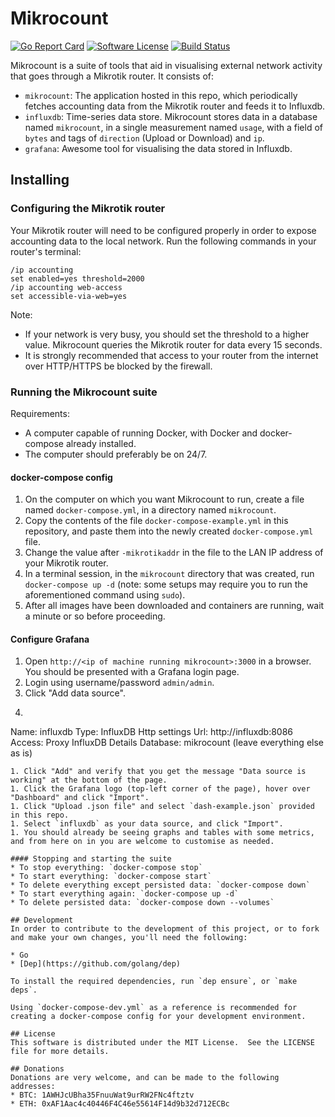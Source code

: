 # Mikrocount

[![Go Report Card](https://goreportcard.com/badge/github.com/johanmeiring/mikrocount)](https://goreportcard.com/report/github.com/johanmeiring/mikrocount) [![Software License](https://img.shields.io/badge/License-MIT-orange.svg?style=flat-round)](https://github.com/johanmeiring/mikrocount/blob/master/LICENSE) [![Build Status](https://travis-ci.org/johanmeiring/mikrocount.svg?branch=master)](https://travis-ci.org/johanmeiring/mikrocount)

Mikrocount is a suite of tools that aid in visualising external network activity that goes through a Mikrotik router.  It consists of:
* `mikrocount`: The application hosted in this repo, which periodically fetches accounting data from the Mikrotik router and feeds it to Influxdb.
* `influxdb`: Time-series data store.  Mikrocount stores data in a database named `mikrocount`, in a single measurement named `usage`, with a field of `bytes` and tags of `direction` (Upload or Download) and `ip`.
* `grafana`: Awesome tool for visualising the data stored in Influxdb.

## Installing
### Configuring the Mikrotik router
Your Mikrotik router will need to be configured properly in order to expose accounting data to the local network.  Run the following commands in your router's terminal:

```
/ip accounting
set enabled=yes threshold=2000
/ip accounting web-access
set accessible-via-web=yes
```

Note:
* If your network is very busy, you should set the threshold to a higher value.  Mikrocount queries the Mikrotik router for data every 15 seconds.
* It is strongly recommended that access to your router from the internet over HTTP/HTTPS be blocked by the firewall.

### Running the Mikrocount suite
Requirements:
* A computer capable of running Docker, with Docker and docker-compose already installed.
* The computer should preferably be on 24/7.

#### docker-compose config
1. On the computer on which you want Mikrocount to run, create a file named `docker-compose.yml`, in a directory named `mikrocount`.
1. Copy the contents of the file `docker-compose-example.yml` in this repository, and paste them into the newly created `docker-compose.yml` file.
1. Change the value after `-mikrotikaddr` in the file to the LAN IP address of your Mikrotik router.
1. In a terminal session, in the `mikrocount` directory that was created, run `docker-compose up -d` (note: some setups may require you to run the aforementioned command using `sudo`).
1. After all images have been downloaded and containers are running, wait a minute or so before proceeding.

#### Configure Grafana
1. Open `http://<ip of machine running mikrocount>:3000` in a browser.  You should be presented with a Grafana login page.
1. Login using username/password `admin/admin`.
1. Click "Add data source".
1. ```
Name: influxdb
Type: InfluxDB
Http settings
Url: http://influxdb:8086
Access: Proxy
InfluxDB Details
Database: mikrocount
(leave everything else as is)
```
1. Click "Add" and verify that you get the message "Data source is working" at the bottom of the page.
1. Click the Grafana logo (top-left corner of the page), hover over "Dashboard" and click "Import".
1. Click "Upload .json file" and select `dash-example.json` provided in this repo.
1. Select `influxdb` as your data source, and click "Import".
1. You should already be seeing graphs and tables with some metrics, and from here on in you are welcome to customise as needed.

#### Stopping and starting the suite
* To stop everything: `docker-compose stop`
* To start everything: `docker-compose start`
* To delete everything except persisted data: `docker-compose down`
* To start everything again: `docker-compose up -d`
* To delete persisted data: `docker-compose down --volumes`

## Development
In order to contribute to the development of this project, or to fork and make your own changes, you'll need the following:

* Go
* [Dep](https://github.com/golang/dep)

To install the required dependencies, run `dep ensure`, or `make deps`.

Using `docker-compose-dev.yml` as a reference is recommended for creating a docker-compose config for your development environment.

## License
This software is distributed under the MIT License.  See the LICENSE file for more details.

## Donations
Donations are very welcome, and can be made to the following addresses:
* BTC: 1AWHJcUBha35FnuuWat9urRW2FNc4ftztv
* ETH: 0xAF1Aac4c40446F4C46e55614F14d9b32d712ECBc
